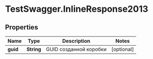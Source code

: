 # TestSwagger.InlineResponse2013

## Properties

Name | Type | Description | Notes
------------ | ------------- | ------------- | -------------
**guid** | **String** | GUID созданной коробки | [optional] 


